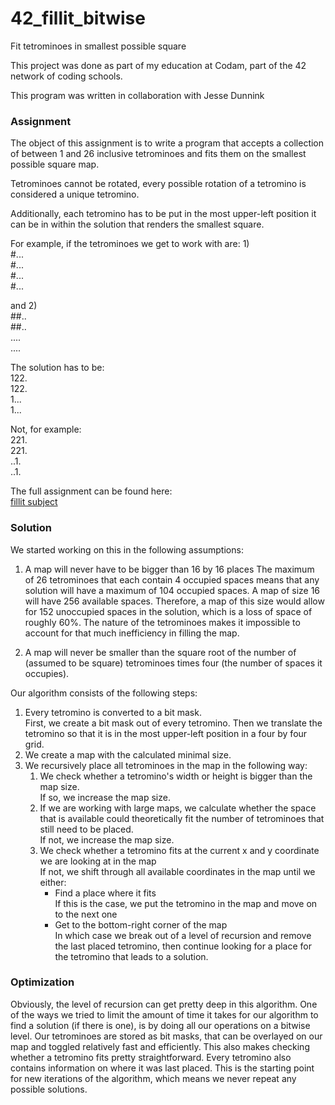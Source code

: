 # 42_fillit_bitwise
Fit tetrominoes in smallest possible square

This project was done as part of my education at Codam, part of the 42 network of coding schools.

This program was written in collaboration with Jesse Dunnink

<h3>Assignment</h3>

The object of this assignment is to write a program that accepts a collection of between 1 and 26 inclusive
tetrominoes and fits them on the smallest possible square map.

Tetrominoes cannot be rotated, every possible rotation of a tetromino is considered a unique tetromino.

Additionally, each tetromino has to be put in the most upper-left position it can be in within the solution
that renders the smallest square.

For example, if the tetrominoes we get to work with are:
1)\
#...\
#...\
#...\
#...

and
2)\
##..\
##..\
....\
....

The solution has to be:\
122.\
122.\
1...\
1...

Not, for example:\
221.\
221.\
..1.\
..1.

The full assignment can be found here:\
[fillit subject](https://github.com/LER1990/42_subjects/blob/master/fillit.en.pdf)

<h3>Solution</h3>

We started working on this in the following assumptions:

1. A map will never have to be bigger than 16 by 16 places
The maximum of 26 tetrominoes that each contain 4 occupied spaces means that any solution will have a maximum of 104
occupied spaces.
A map of size 16 will have 256 available spaces. Therefore, a map of this size would allow for 152 unoccupied spaces
in the solution, which is a loss of space of roughly 60%.
The nature of the tetrominoes makes it impossible to account for that much inefficiency in filling the map.

2. A map will never be smaller than the square root of the number of (assumed to be square) tetrominoes times four
(the number of spaces it occupies).

Our algorithm consists of the following steps:
1. Every tetromino is converted to a bit mask.  
First, we create a bit mask out of every tetromino. Then we translate the tetromino so that it is in the most upper-left position in a four by four grid.
2. We create a map with the calculated minimal size.
3. We recursively place all tetrominoes in the map in the following way:  
    1. We check whether a tetromino's width or height is bigger than the map size.  
    If so, we increase the map size.
    2. If we are working with large maps, we calculate whether the space that is available could theoretically fit the
  number of tetrominoes that still need to be placed.  
  If not, we increase the map size.
    3. We check whether a tetromino fits at the current x and y coordinate we are looking at in the map  
  If not, we shift through all available coordinates in the map until we either:
        * Find a place where it fits  
    If this is the case, we put the tetromino in the map and move on to the next one
        * Get to the bottom-right corner of the map  
    In which case we break out of a level of recursion and remove the last placed tetromino, then continue looking
    for a place for the tetromino that leads to a solution.
 
<h3>Optimization</h3>

Obviously, the level of recursion can get pretty deep in this algorithm. One of the ways we tried to limit the amount of
time it takes for our algorithm to find a solution (if there is one), is by doing all our operations on a bitwise level.
Our tetrominoes are stored as bit masks, that can be overlayed on our map and toggled relatively fast and efficiently.
This also makes checking whether a tetromino fits pretty straightforward. Every tetromino also contains information on 
where it was last placed. This is the starting point for new iterations of the algorithm, which means we never repeat any possible solutions.



